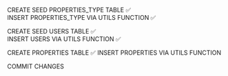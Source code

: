 CREATE SEED PROPERTIES_TYPE TABLE ✅  
INSERT PROPERTIES_TYPE VIA UTILS FUNCTION ✅

CREATE SEED USERS TABLE ✅  
INSERT USERS VIA UTILS FUNCTION ✅

CREATE PROPERTIES TABLE ✅
INSERT PROPERTIES VIA UTILS FUNCTION

COMMIT CHANGES
